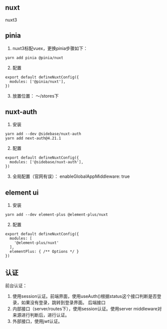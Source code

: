 ## nuxt 
nuxt3

## pinia
1. nuxt3标配vuex，更换pinia步骤如下：
```
yarn add pinia @pinia/nuxt
```
2. 配置
```
export default defineNuxtConfig({
  modules: ['@pinia/nuxt'],
})
```
3. 放置位置：
～/stores下

## nuxt-auth
1. 安装
```
yarn add --dev @sidebase/nuxt-auth
yarn add next-auth@4.21.1
```
2. 配置
```
export default defineNuxtConfig({
  modules: ['@sidebase/nuxt-auth'],
})
``` 
3. 全局配置（官网有误）：    enableGlobalAppMiddleware: true

## element ui
1. 安装
```
yarn add --dev element-plus @element-plus/nuxt
```
2. 配置
```
export default defineNuxtConfig({
  modules: [
    '@element-plus/nuxt'
  ],
  elementPlus: { /** Options */ }
})
```
## 认证
前台认证：
1. 使用session认证。前端界面，使用useAuth()根据status这个接口判断是否登录，如果没有登录，跳转到登录界面。 
后端接口
1. 内部接口（server/routes下），使用session认证。使用server middleware对来源进行判断后，进行认证。
2. 外部接口，使用jwt认证。 

